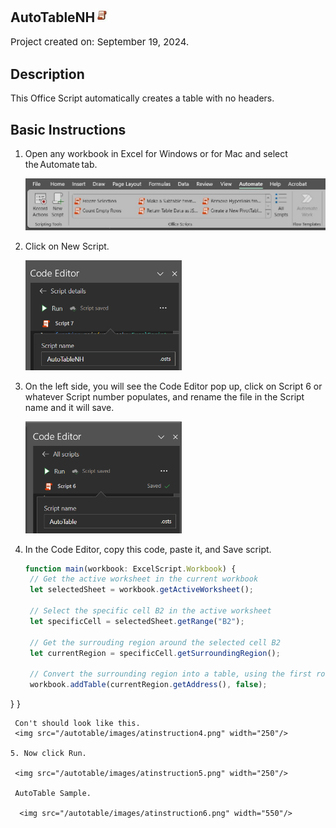 ## AutoTableNH<img src="images/oslogo.jpg" width="23"/>
<p style="font-size:15px;">Project created on: September 19, 2024.</p>

## Description
This Office Script automatically creates a table with no headers. 

## Basic Instructions
1. Open any workbook in Excel for Windows or for Mac and select the Automate tab.

	<img src="/autotable/images/atinstruction1.png" width="550"/>
3. Click on New Script.

   	<img src="/autotable/images/atinstruction7.png" width="250"/>
5. On the left side, you will see the Code Editor pop up, click on Script 6 or whatever Script number populates, and rename the file in the Script name and it will save.
   
  	 <img src="/autotable/images/atinstruction3.png" width="250"/>
   
7. In the Code Editor, copy this code, paste it, and Save script.
   ```TypeScript
   function main(workbook: ExcelScript.Workbook) {
	// Get the active worksheet in the current workbook
	let selectedSheet = workbook.getActiveWorksheet();

	// Select the specific cell B2 in the active worksheet
	let specificCell = selectedSheet.getRange("B2");

	// Get the surrouding region around the selected cell B2
	let currentRegion = specificCell.getSurroundingRegion();

	// Convert the surrounding region into a table, using the first row as headers
	workbook.addTable(currentRegion.getAddress(), false);
}
   }
   ```
	Con't should look like this.    
   	<img src="/autotable/images/atinstruction4.png" width="250"/>

5. Now click Run.
   
   	<img src="/autotable/images/atinstruction5.png" width="250"/>

	AutoTable Sample. 

  	 <img src="/autotable/images/atinstruction6.png" width="550"/>
